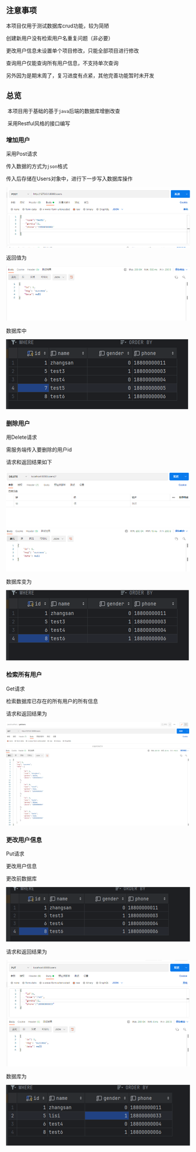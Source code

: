 ## 注意事项

本项目仅用于测试数据库crud功能，较为简陋

创建新用户没有检索用户名重复问题（非必要）

更改用户信息未设置单个项目修改，只能全部项目进行修改

查询用户仅能查询所有用户信息，不支持单次查询

另外因为是期末周了，复习进度有点紧，其他完善功能暂时未开发

## 总览

​	本项目用于基础的基于`java`后端的数据库增删改查

​	采用Restful风格的接口编写

### 增加用户

采用Post请求

传入数据的方式为`json`格式

传入后存储在Users对象中，进行下一步写入数据库操作

![image-20240629114417587](https://github.com/Eilvy/crudTest/blob/master/pic/%E5%B1%8F%E5%B9%95%E6%88%AA%E5%9B%BE%202024-06-29%20114414.png)

返回值为

![image-20240629114547626](https://github.com/Eilvy/crudTest/blob/master/pic/%E5%B1%8F%E5%B9%95%E6%88%AA%E5%9B%BE%202024-06-29%20114545.png)

数据库中

![image-20240629114851490](https://github.com/Eilvy/crudTest/blob/master/pic/%E5%B1%8F%E5%B9%95%E6%88%AA%E5%9B%BE%202024-06-29%20114849.png)

### 删除用户

用Delete请求

需服务端传入要删除的用户id

请求和返回结果如下

![image-20240629114828310](https://github.com/Eilvy/crudTest/blob/master/pic/%E5%B1%8F%E5%B9%95%E6%88%AA%E5%9B%BE%202024-06-29%20114825.png)

数据库变为

![image-20240629114906646](https://github.com/Eilvy/crudTest/blob/master/pic/%E5%B1%8F%E5%B9%95%E6%88%AA%E5%9B%BE%202024-06-29%20114905.png)

### 检索所有用户

Get请求

检索数据库已存在的所有用户的所有信息

请求和返回结果为

![image-20240629115043886](https://github.com/Eilvy/crudTest/blob/master/pic/%E5%B1%8F%E5%B9%95%E6%88%AA%E5%9B%BE%202024-06-29%20115039.png)

### 更改用户信息

Put请求

更改用户信息

更改前数据库

![image-20240629115145946](https://github.com/Eilvy/crudTest/blob/master/pic/%E5%B1%8F%E5%B9%95%E6%88%AA%E5%9B%BE%202024-06-29%20115134.png)

请求和返回结果为

![image-20240629115543679](https://github.com/Eilvy/crudTest/blob/master/pic/%E5%B1%8F%E5%B9%95%E6%88%AA%E5%9B%BE%202024-06-29%20115530.png)

数据库为

![image-20240629115555156](https://github.com/Eilvy/crudTest/blob/master/pic/%E5%B1%8F%E5%B9%95%E6%88%AA%E5%9B%BE%202024-06-29%20115548.png)


